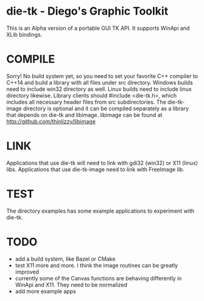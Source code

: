 # die-tk - Diego's Graphic Toolkit
This is an Alpha version of a portable GUI TK API. It supports WinApi and XLib bindings.

# COMPILE
Sorry! No build system yet, so you need to set your favorite C++ compiler to C++14 and build a library with all files under src directory.
Windows builds need to include win32 directory as well.
Linux builds need to include linux directory likewise.
Library clients should #include <die-tk.h>, which includes all necessary header files from src subdirectories.
The die-tk-image directory is optional and it can be compiled separately as a library that depends on die-tk and libimage. libimage can be found at http://github.com/thinlizzy/libimage

# LINK
Applications that use die-tk will need to link with gdi32 (win32) or X11 (linux) libs.
Applications that use die-tk-image need to link with FreeImage lib.

# TEST
The directory examples has some example applications to experiment with die-tk.

# TODO
- add a build system, like Bazel or CMake
- test X11 more and more. I think the image routines can be greatly improved
- currently some of the Canvas functions are behaving differently in WinApi and X11. They need to be normalized
- add more example apps
